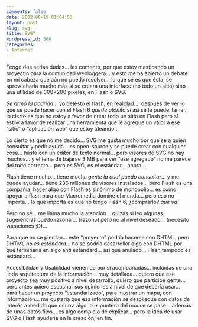 ```yaml
---
comments: false
date: 2002-08-19 01:04:50
layout: post
slug: svg
title: SVG?
wordpress_id: 508
categories:
- Internet
---
```


Tengo dos serias dudas… les comento, por que estoy masticando un proyectin para la comunidad webloggera… y esto me ha abierto un debate en mi cabeza que aún no puedo resolver… lo que sé es que ésta, se aprovecharía mucho más si se creara una interface (no todo un sitio) sino una utilidad de 300&#215;200 píxeles, en Flash o SVG.





_Se armó la podrida_… yo detesto el flash, en realidad…. después de ver lo que se puede hacer con el Flash 6 _quedé atónito_ si así se le puede llamar… lo cierto es que no estoy a favor de crear todo un sitio en Flash pero sí estoy a favor de realizar una herramienta que le agregue un valor a ese “sitio” o “aplicación web” que estoy ideando…





Lo cierto es que no me decido… SVG me gusta mucho por que sé a quien consultar y pedir ayuda… es open-source y se puede crear con cualquier cosa… hasta con un editor de texto normal… pero visores de SVG no hay muchos… y el tema de bajarse 3 MB para ver “ese agregado” no me parece del todo correcto… pero es SVG, es el estándar… ahora…





Flash tiene mucho… tiene mucha _gente la cual puedo consultar_… y me puede ayudar… tiene 236 millones de visores instalados… pero Flash es una compañía, hacer algo con Flash es sinónimo de monopolio… es como apoyar a flash para que Macromedia domine el mundo… pero eso no importa… lo que importa es que no tengo Flash 6, ¿comprarlo? _que va_.





Pero no sé… me llama mucho la atención… quizás si leo algunas sugerencias puedo razonar… (razono) pero no al nivel deseado… (necesito vacaciones ;D)…





Para que no se pierdan… este “proyecto” podría hacerse con DHTML, pero DHTML _no es estándard_… no se podría desarrollar algo con DHTML por que terminaría en algo anti estándard… así que anulado… Flash tampoco es estándard… 





Accesibilidad y Usabilidad vienen de por sí acompañadas… incluídas de una linda arquitectura de la información… muy detallada… quiero que ese proyecto sea muy positivo a nivel desarrollo, quiero que participe gente… pero antes quiero escuchar sus opiniones a nivel de que debería usar… para hacer un proyecto “estandarizado”, para mostrar un mapa, con información… me gustaría que esa información se despliegue con datos de interés a medida que ocurra algo, o el puntero del mouse se pase… además de unos datos fijos… es algo complejo de explicar… pero la idea de usar SVG o Flash ayudaría en la creación, en fin.




 
